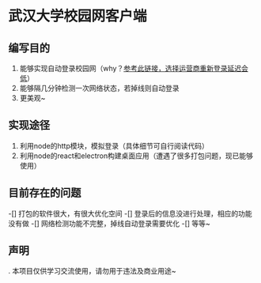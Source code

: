 # 武汉大学校园网客户端

## 编写目的
1. 能够实现自动登录校园网（why？[参考此链接，选择运营商重新登录延迟会低](https://www.bilibili.com/video/BV1EA4y1S7FX/?spm_id_from=333.337.search-card.all.click&vd_source=9937b48402bb97b802fd41026d320a05)）
2. 能够隔几分钟检测一次网络状态，若掉线则自动登录
3. 更美观~

## 实现途径
1. 利用node的http模块，模拟登录（具体细节可自行阅读代码）
2. 利用node的react和electron构建桌面应用（遭遇了很多打包问题，现已能够使用）

## 目前存在的问题
-[] 打包的软件很大，有很大优化空间
-[] 登录后的信息没进行处理，相应的功能没有做
-[] 网络检测功能不完整，掉线自动登录需要优化
-[] 等等~

## 声明
. 本项目仅供学习交流使用，请勿用于违法及商业用途~
